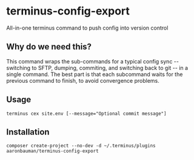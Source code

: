 # terminus-config-export
All-in-one terminus command to push config into version control

## Why do we need this?
This command wraps the sub-commands for a typical config sync -- switching to SFTP, dumping, commiting, and switching back to git -- in a single command. The best part is that each subcommand waits for the previous command to finish, to avoid convergence problems.

## Usage

`terminus cex site.env [--message="Optional commit message"]`

## Installation

`composer create-project --no-dev -d ~/.terminus/plugins aaronbauman/terminus-config-export`

